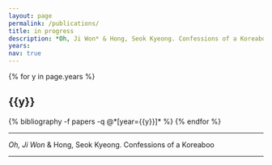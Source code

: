```yaml
---
layout: page
permalink: /publications/
title: in progress
description: *Oh, Ji Won* & Hong, Seok Kyeong. Confessions of a Koreaboo
years:
nav: true
---
```


<div class="publications">

{% for y in page.years %}
  <h2 class="year">{{y}}</h2>
  {% bibliography -f papers -q @*[year={{y}}]* %}
{% endfor %}

</div>

---

*Oh, Ji Won* & Hong, Seok Kyeong. Confessions of a Koreaboo

---
